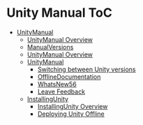 Unity Manual ToC
================
 - [UnityManual]()
	 - [UnityManual Overview](UnityManual.md)
	 - [ManualVersions](ManualVersions.md)
	 - [UnityManual Overview](UnityManual_1.md)
	 - [UnityManual]()
		 - [Switching between Unity versions](SwitchingDocumentationVersions.md)
		 - [OfflineDocumentation](OfflineDocumentation.md)
		 - [WhatsNew56](WhatsNew56.md)
		 - [Leave Feedback](LeaveFeedback.md)
	 - [InstallingUnity]()
		 - [InstallingUnity Overview](InstallingUnity.md)
		 - [Deploying Unity Offline](DeployingUnityOffline.md)

